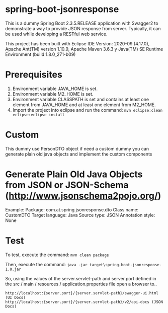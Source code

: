 # spring-boot-jsonresponse
This is a dummy Spring Boot 2.3.5.RELEASE application with Swagger2 to demonstrate a way to provide JSON response from server. Typically, it can be used while developing a RESTful web service.

This project has been built with Eclipse IDE Version: 2020-09 (4.17.0), Apache Ant(TM) version 1.10.9, Apache Maven 3.6.3 y Java(TM) SE Runtime Environment (build 1.8.0_271-b09)

# Prerequisites
1. Environment variable JAVA_HOME is set.
2. Environment variable M2_HOME is set.
4. Environment variable CLASSPATH is set and contains at least one element from JAVA_HOME and at least one element from M2_HOME.
5. Import the project into eclipse and run the command: `mvn eclipse:clean eclipse:eclipse install`

# Custom
This dummy use PersonDTO object if need a custom dummy you can generate plain old java objects and implement the custom components 

# Generate Plain Old Java Objects from JSON or JSON-Schema (http://www.jsonschema2pojo.org/)

Example:
	Package: com.at.spring.jsonresponse.dto
	Class name: CustomDTO
	Target language: Java
	Source type: JSON
	Annotation style: None

# Test
To test, execute the command:
	`mvn clean package`

Then, execute the command:
	`java -jar target\spring-boot-jsonresponse-1.0.jar`

So, using the values of the server.servlet-path and server.port defined in the src / main / resources / application.properties file
open a browser to..

	http://localhost:{server.port}/{server.servlet-path}/swagger-ui.html (UI Docs)
	http://localhost:{server.port}/{server.servlet-path}/v2/api-docs (JSON Docs)	
	
